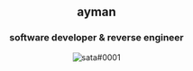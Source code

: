 <h2 align="center">ayman</h2>
<h3 align="center">software developer & reverse engineer</h3>
<p align="center">
  <img src="https://discord.c99.nl/widget/theme-4/749837440298123315.png" alt="sata#0001" />
</p>
